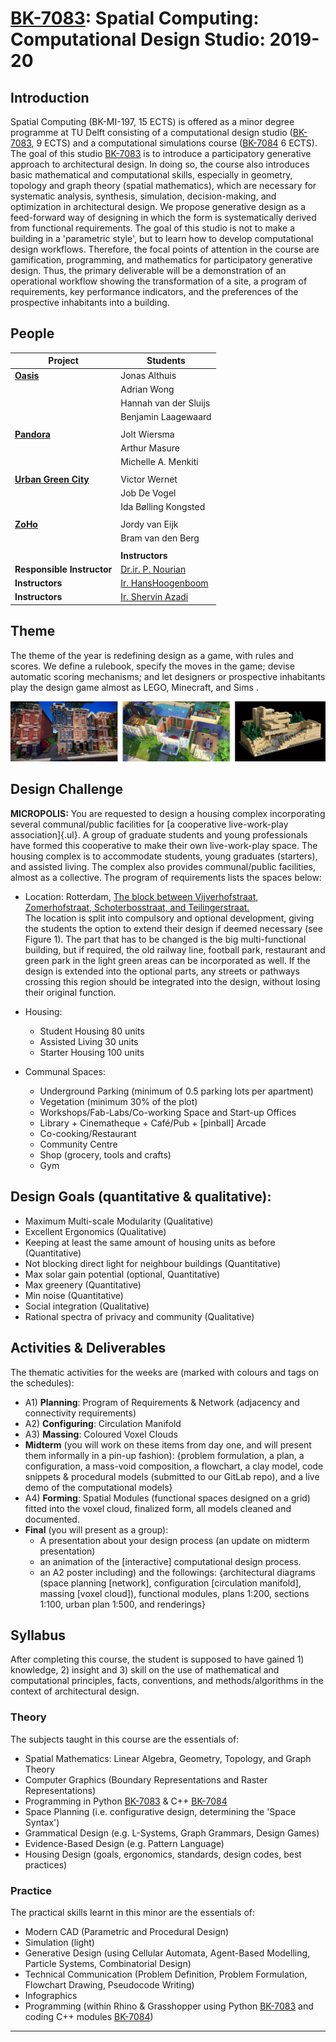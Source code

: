 # [BK-7083](https://studiegids.tudelft.nl/a101_displayCourse.do?course_id=52471): Spatial Computing: Computational Design Studio: 2019-20

## Introduction

Spatial Computing (BK-MI-197, 15 ECTS) is offered as a minor degree
programme at TU Delft consisting of a computational design studio
([BK-7083], 9 ECTS) and a computational simulations course ([BK-7084] 6 ECTS).
The goal of this studio [BK-7083] is to introduce a participatory
generative approach to architectural design. In doing so, the course
also introduces basic mathematical and computational skills, especially
in geometry, topology and graph theory (spatial mathematics), which are
necessary for systematic analysis, synthesis, simulation,
decision-making, and optimization in architectural design. We propose
generative design as a feed-forward way of designing in which the form
is systematically derived from functional requirements. The goal of this
studio is not to make a building in a 'parametric style', but to learn
how to develop computational design workflows. Therefore, the focal
points of attention in the course are gamification, programming, and
mathematics for participatory generative design. Thus, the primary
deliverable will be a demonstration of an operational workflow showing
the transformation of a site, a program of requirements, key performance
indicators, and the preferences of the prospective inhabitants into a
building.

## People


| **Project**                | **Students**                                               |
| -------------------------- | ---------------------------------------------------------- |
| **[Oasis]**                | Jonas Althuis                                              |
|                            | Adrian Wong                                                |
|                            | Hannah van der Sluijs                                      |
|                            | Benjamin Laagewaard                                        |
|                            |                                                            |
| **[Pandora]**              | Jolt Wiersma                                               |
|                            | Arthur Masure                                              |
|                            | Michelle A. Menkiti                                        |
|                            |                                                            |
| **[Urban Green City]**     | Victor Wernet                                              |
|                            | Job De Vogel                                               |
|                            | Ida Bølling Kongsted                                       |
|                            |                                                            |
| **[ZoHo]**                 | Jordy van Eijk                                             |
|                            | Bram van den Berg                                          |
|                            |                                                            |
|                            | **Instructors**                                            |
| **Responsible Instructor** | [Dr.ir. P. Nourian](mailto:p.nourian@tudelft.nl)           |
| **Instructors**            | [Ir. HansHoogenboom](mailto:J.J.J.G.Hoogenboom@tudelft.nl) |
| **Instructors**            | [Ir. Shervin Azadi](mailto:S.Azadi-1@tudelft.nl)           |

[Oasis]:https://github.com/shervinazadi/spatial_computing_19/tree/master/Oasis
[Pandora]:https://github.com/shervinazadi/spatial_computing_19/tree/master/Pandora
[Urban Green City]:https://github.com/shervinazadi/spatial_computing_19/tree/master/Urban_Green_City
[ZoHo]:https://github.com/shervinazadi/spatial_computing_19/tree/master/ZoHo

## Theme

The theme of the year is redefining design as a game, with rules and
scores. We define a rulebook, specify the moves in the game; devise
automatic scoring mechanisms; and let designers or prospective
inhabitants play the design game almost as LEGO, Minecraft, and Sims .

![](_course_info/pic_01.png)

## Design Challenge

**MICROPOLIS:** You are requested to design a housing complex
incorporating several communal/public facilities for [a cooperative
live-work-play association]{.ul}. A group of graduate students and young
professionals have formed this cooperative to make their own
live-work-play space. The housing complex is to accommodate students,
young graduates (starters), and assisted living. The complex also
provides communal/public facilities, almost as a collective. The program
of requirements lists the spaces below:

-   Location: Rotterdam, [The block between Vijverhofstraat,
    Zomerhofstraat, Schoterbosstraat, and
    Teilingerstraat.](https://goo.gl/maps/8PM9Xu1LLL72)\
    The location is split into compulsory and optional development,
    giving the students the option to extend their design if deemed
    necessary (see Figure 1). The part that has to be changed is the big
    multi-functional building, but if required, the old railway line,
    football park, restaurant and green park in the light green areas
    can be incorporated as well. If the design is extended into the
    optional parts, any streets or pathways crossing this region should
    be integrated into the design, without losing their original
    function.

-  Housing:
    -   Student Housing 80 units
    -   Assisted Living 30 units
    -   Starter Housing 100 units
-   Communal Spaces:
    -   Underground Parking (minimum of 0.5 parking lots per apartment)
    -   Vegetation (minimum 30% of the plot)
    -   Workshops/Fab-Labs/Co-working Space and Start-up Offices
    -   Library + Cinematheque + Café/Pub + \[pinball\] Arcade
    -   Co-cooking/Restaurant
    -   Community Centre
    -   Shop (grocery, tools and crafts)
    -   Gym

## Design Goals (quantitative & qualitative):

-   Maximum Multi-scale Modularity (Qualitative)
-   Excellent Ergonomics (Qualitative)
-   Keeping at least the same amount of housing units as before
    (Quantitative)
-   Not blocking direct light for neighbour buildings (Quantitative)
-   Max solar gain potential (optional, Quantitative)
-   Max greenery (Quantitative)
-   Min noise (Quantitative)
-   Social integration (Qualitative)
-   Rational spectra of privacy and community (Qualitative)

## Activities & Deliverables


The thematic activities for the weeks are (marked with colours and tags
on the schedules):

-   A1) **Planning**: Program of Requirements & Network (adjacency and
    connectivity requirements)
-   A2) **Configuring**: Circulation Manifold
-   A3) **Massing**: Coloured Voxel Clouds
-   **Midterm** (you will work on these items from day one, and will
    present them informally in a pin-up fashion):
    {problem formulation, a plan, a configuration, a mass-void
    composition, a flowchart, a clay model, code snippets & procedural
    models (submitted to our GitLab repo), and a live demo of the
    computational models}
-   A4) **Forming**: Spatial Modules (functional spaces designed on a
    grid) fitted into the voxel cloud, finalized form, all models
    cleaned and documented.
-   **Final** (you will present as a group):
    -   A presentation about your design process (an update on midterm
        presentation)
    -   an animation of the \[interactive\] computational design
        process.
    -   an A2 poster including) and the followings:
        {architectural diagrams (space planning \[network\],
        configuration \[circulation manifold\], massing \[voxel
        cloud\]), functional modules, plans 1:200, sections 1:100, urban
        plan 1:500, and renderings}

## Syllabus

After completing this course, the student is supposed to have gained 1)
knowledge, 2) insight and 3) skill on the use of mathematical and
computational principles, facts, conventions, and methods/algorithms in
the context of architectural design.

### Theory

The subjects taught in this course are the essentials of:
-   Spatial Mathematics: Linear Algebra, Geometry, Topology, and Graph
    Theory
-   Computer Graphics (Boundary Representations and Raster
    Representations)
-   Programming in Python [BK-7083] & C++ [BK-7084]
-   Space Planning (i.e. configurative design, determining the 'Space
    Syntax')
-   Grammatical Design (e.g. L-Systems, Graph Grammars, Design Games)
-   Evidence-Based Design (e.g. Pattern Language)
-   Housing Design (goals, ergonomics, standards, design codes, best
    practices)

### Practice

The practical skills learnt in this minor are the essentials of:
-   Modern CAD (Parametric and Procedural Design)
-   Simulation (light)
-   Generative Design (using Cellular Automata, Agent-Based Modelling,
    Particle Systems, Combinatorial Design)
-   Technical Communication (Problem Definition, Problem Formulation,
    Flowchart Drawing, Pseudocode Writing)
-   Infographics
-   Programming (within Rhino & Grasshopper using Python [BK-7083] and
    coding C++ modules [BK-7084])

---
<!-- Links -->
[BK-7083]:https://studiegids.tudelft.nl/a101_displayCourse.do?course_id=52471
[BK-7084]:https://studiegids.tudelft.nl/a101_displayCourse.do?course_id=48906